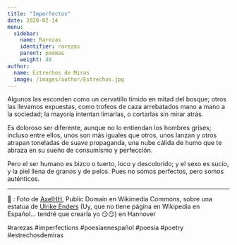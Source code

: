 ```yaml
---
title: "Imperfectos"
date: 2020-02-14
menu:
  sidebar:
    name: Rarezas
    identifier: rarezas
    parent: poemas
    weight: 40
author:
  name: Estrechos de Miras
  image: /images/author/Estrechos.jpg
---
```


Algunos las esconden como un cervatillo tímido en mitad del bosque; otros las llevamos expuestas, como trofeos de caza arrebatados mano a mano a la sociedad; la mayoría intentan limarlas, o cortarlas sin mirar atrás.

Es doloroso ser diferente, aunque no lo entiendan los hombres grises; incluso entre ellos, unos son más iguales que otros, unos lanzan y otros atrapan toneladas de suave propaganda, una nube cálida de humo que te abraza en su sueño de consumismo y perfección.

Pero el ser humano es bizco o tuerto, loco y descolorido; y el sexo es sucio, y la piel llena de granos y de pelos. Pues no somos perfectos, pero somos auténticos.

---

📸 : Foto de [AxelHH](https://commons.wikimedia.org/wiki/File:Momo_Figuur_Hannover.jpg), Public Domain en Wikimedia Commons, sobre una estatua de [Ulrike Enders](https://es.wikipedia.org/wiki/Ulrike_Enders) (Uy, que no tiene página en Wikipedia en Español... tendré que crearla yo 😏😏) en Hannover

#rarezas #imperfections #poesiaenespañol #poesia #poetry #estrechosdemiras
